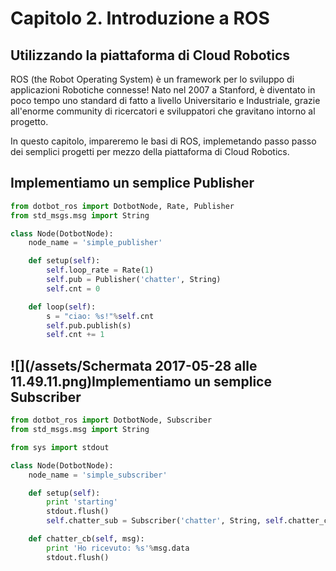 # Capitolo 2. Introduzione a ROS

## Utilizzando la piattaforma di Cloud Robotics

ROS \(the Robot Operating System\) è un framework per lo sviluppo di applicazioni Robotiche connesse! Nato nel 2007 a Stanford, è diventato in poco tempo uno standard di fatto a livello Universitario e Industriale, grazie all'enorme community di ricercatori e sviluppatori che gravitano intorno al progetto.

In questo capitolo, impareremo le basi di ROS, implemetando passo passo dei semplici progetti per mezzo della piattaforma di Cloud Robotics.

## Implementiamo un semplice Publisher

```py
from dotbot_ros import DotbotNode, Rate, Publisher
from std_msgs.msg import String

class Node(DotbotNode):
    node_name = 'simple_publisher'

    def setup(self):
        self.loop_rate = Rate(1)
        self.pub = Publisher('chatter', String)
        self.cnt = 0

    def loop(self):
        s = "ciao: %s!"%self.cnt
        self.pub.publish(s)
        self.cnt += 1
```

## ![](/assets/Schermata 2017-05-28 alle 11.49.11.png)Implementiamo un semplice Subscriber

```py
from dotbot_ros import DotbotNode, Subscriber
from std_msgs.msg import String

from sys import stdout

class Node(DotbotNode):
    node_name = 'simple_subscriber'

    def setup(self):
        print 'starting'
        stdout.flush()
        self.chatter_sub = Subscriber('chatter', String, self.chatter_cb)

    def chatter_cb(self, msg):
        print 'Ho ricevuto: %s'%msg.data
        stdout.flush()
```



